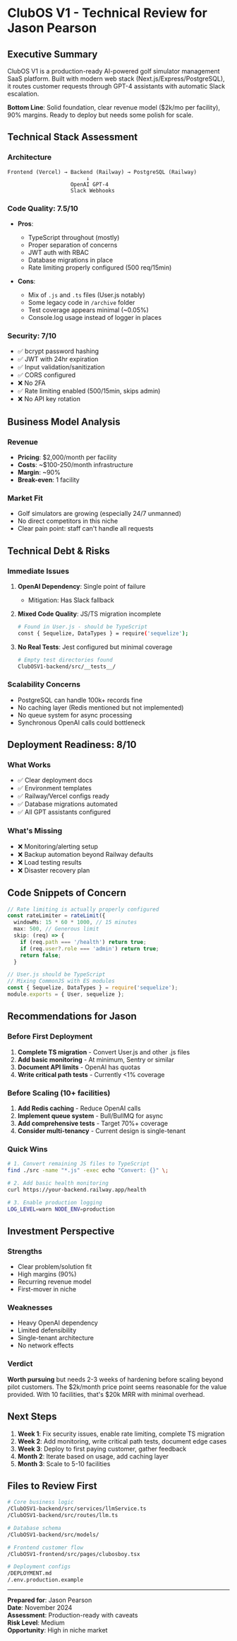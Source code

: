 # ClubOS V1 - Technical Review for Jason Pearson

## Executive Summary

ClubOS V1 is a production-ready AI-powered golf simulator management SaaS platform. Built with modern web stack (Next.js/Express/PostgreSQL), it routes customer requests through GPT-4 assistants with automatic Slack escalation. 

**Bottom Line**: Solid foundation, clear revenue model ($2k/mo per facility), 90% margins. Ready to deploy but needs some polish for scale.

## Technical Stack Assessment

### Architecture
```
Frontend (Vercel) → Backend (Railway) → PostgreSQL (Railway)
                         ↓
                    OpenAI GPT-4
                    Slack Webhooks
```

### Code Quality: 7.5/10
- **Pros**: 
  - TypeScript throughout (mostly)
  - Proper separation of concerns
  - JWT auth with RBAC
  - Database migrations in place
  - Rate limiting properly configured (500 req/15min)
  
- **Cons**:
  - Mix of `.js` and `.ts` files (User.js notably)
  - Some legacy code in `/archive` folder
  - Test coverage appears minimal (~0.05%)
  - Console.log usage instead of logger in places

### Security: 7/10
- ✅ bcrypt password hashing
- ✅ JWT with 24hr expiration  
- ✅ Input validation/sanitization
- ✅ CORS configured
- ❌ No 2FA
- ✅ Rate limiting enabled (500/15min, skips admin)
- ❌ No API key rotation

## Business Model Analysis

### Revenue
- **Pricing**: $2,000/month per facility
- **Costs**: ~$100-250/month infrastructure
- **Margin**: ~90%
- **Break-even**: 1 facility

### Market Fit
- Golf simulators are growing (especially 24/7 unmanned)
- No direct competitors in this niche
- Clear pain point: staff can't handle all requests

## Technical Debt & Risks

### Immediate Issues
1. **OpenAI Dependency**: Single point of failure
   - Mitigation: Has Slack fallback
   
2. **Mixed Code Quality**: JS/TS migration incomplete
   ```bash
   # Found in User.js - should be TypeScript
   const { Sequelize, DataTypes } = require('sequelize');
   ```

3. **No Real Tests**: Jest configured but minimal coverage
   ```bash
   # Empty test directories found
   ClubOSV1-backend/src/__tests__/
   ```

### Scalability Concerns
- PostgreSQL can handle 100k+ records fine
- No caching layer (Redis mentioned but not implemented)
- No queue system for async processing
- Synchronous OpenAI calls could bottleneck

## Deployment Readiness: 8/10

### What Works
- ✅ Clear deployment docs
- ✅ Environment templates
- ✅ Railway/Vercel configs ready
- ✅ Database migrations automated
- ✅ All GPT assistants configured

### What's Missing
- ❌ Monitoring/alerting setup
- ❌ Backup automation beyond Railway defaults
- ❌ Load testing results
- ❌ Disaster recovery plan

## Code Snippets of Concern

```typescript
// Rate limiting is actually properly configured
const rateLimiter = rateLimit({
  windowMs: 15 * 60 * 1000, // 15 minutes
  max: 500, // Generous limit
  skip: (req) => {
    if (req.path === '/health') return true;
    if (req.user?.role === 'admin') return true;
    return false;
  }
```

```javascript
// User.js should be TypeScript
// Mixing CommonJS with ES modules
const { Sequelize, DataTypes } = require('sequelize');
module.exports = { User, sequelize };
```

## Recommendations for Jason

### Before First Deployment
1. **Complete TS migration** - Convert User.js and other .js files
2. **Add basic monitoring** - At minimum, Sentry or similar
3. **Document API limits** - OpenAI has quotas
4. **Write critical path tests** - Currently <1% coverage

### Before Scaling (10+ facilities)
1. **Add Redis caching** - Reduce OpenAI calls
2. **Implement queue system** - Bull/BullMQ for async
3. **Add comprehensive tests** - Target 70%+ coverage
4. **Consider multi-tenancy** - Current design is single-tenant

### Quick Wins
```bash
# 1. Convert remaining JS files to TypeScript
find ./src -name "*.js" -exec echo "Convert: {}" \;

# 2. Add basic health monitoring
curl https://your-backend.railway.app/health

# 3. Enable production logging
LOG_LEVEL=warn NODE_ENV=production
```

## Investment Perspective

### Strengths
- Clear problem/solution fit
- High margins (90%)
- Recurring revenue model
- First-mover in niche

### Weaknesses  
- Heavy OpenAI dependency
- Limited defensibility
- Single-tenant architecture
- No network effects

### Verdict
**Worth pursuing** but needs 2-3 weeks of hardening before scaling beyond pilot customers. The $2k/month price point seems reasonable for the value provided. With 10 facilities, that's $20k MRR with minimal overhead.

## Next Steps

1. **Week 1**: Fix security issues, enable rate limiting, complete TS migration
2. **Week 2**: Add monitoring, write critical path tests, document edge cases
3. **Week 3**: Deploy to first paying customer, gather feedback
4. **Month 2**: Iterate based on usage, add caching layer
5. **Month 3**: Scale to 5-10 facilities

## Files to Review First

```bash
# Core business logic
/ClubOSV1-backend/src/services/llmService.ts
/ClubOSV1-backend/src/routes/llm.ts

# Database schema
/ClubOSV1-backend/src/models/

# Frontend customer flow
/ClubOSV1-frontend/src/pages/clubosboy.tsx

# Deployment configs
/DEPLOYMENT.md
/.env.production.example
```

---

**Prepared for**: Jason Pearson  
**Date**: November 2024  
**Assessment**: Production-ready with caveats  
**Risk Level**: Medium  
**Opportunity**: High in niche market